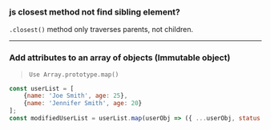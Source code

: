 ### js closest method not find sibling element?
`.closest()` method only traverses parents, not children.

---
### Add attributes to an array of objects (Immutable object)
> `Use Array.prototype.map()`
```js
const userList = [
    {name: 'Joe Smith', age: 25},
    {name: 'Jennifer Smith', age: 20}
];
const modifiedUserList = userList.map(userObj => ({ ...userObj, status: 'active' }));
```
